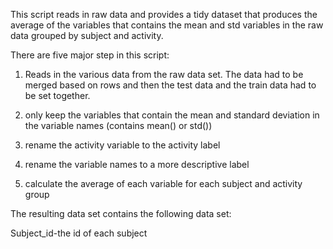 This script reads in raw data and provides a tidy dataset that produces the average of the variables that contains the mean and std variables in the raw data grouped by subject and activity.

There are five major step in this script:

1) Reads in the various data from the raw data set. The data had to be merged based on rows and then the test data and the train data had to be set together.

2) only keep the variables that contain the mean and standard deviation in the variable names (contains mean() or std())

3) rename the activity variable to the activity label

4) rename the variable names to a more descriptive label

5) calculate the average of each variable for each subject and activity group

The resulting data set contains the following data set:

Subject_id-the id of each subject
